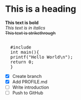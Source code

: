 # This is a heading
**This text is bold**\
*This text is in italics*\
~~This text is strikethrough~~
<pre> 
  #include <stdio.h> 
  int main(){ 
  printf("Hello World\n"); 
  return 0; 
  } 
</pre>
- [x] Create branch
- [x] Add PROFILE.md
- [ ] Write introduction
- [ ] Push to GitHub
